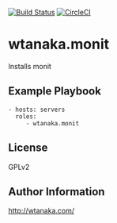 [![Build Status](https://travis-ci.org/wtanaka/ansible-role-monit.svg?branch=master)](https://travis-ci.org/wtanaka/ansible-role-monit)
[![CircleCI](https://circleci.com/gh/wtanaka/ansible-role-monit.svg?style=svg)](https://circleci.com/gh/wtanaka/ansible-role-monit)

wtanaka.monit
=============

Installs monit

Example Playbook
----------------

    - hosts: servers
      roles:
         - wtanaka.monit

License
-------

GPLv2

Author Information
------------------

http://wtanaka.com/
